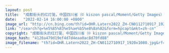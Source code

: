```yaml
---
layout: post
title:  "成都街头的红灯笼，中国四川省（© kiszon pascal/Moment/Getty Images）"
date:   "2022-02-14 16:00:00 +0800"
image_url: "http://cn.bing.com/th?id=OHR.Latern2022_ZH-CN0112710917_1920x1080.jpg&rf=LaDigue_1920x1080.jpg&pid=hp"
link: "/search?q=%e5%85%83%e5%ae%b5%e8%8a%82&form=hpcapt&mkt=zh-cn"
copyright: "成都街头的红灯笼，中国四川省（© kiszon pascal/Moment/Getty Images）"
image_hash: "4120a479d19ef4d7d4eaa0ac8d70fd88"
image_filename: "th?id=OHR.Latern2022_ZH-CN0112710917_1920x1080.jpg&rf=LaDigue_1920x1080.jpg&pid=hp"
---
```

